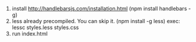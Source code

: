1. install http://handlebarsjs.com/installation.html (npm install handlebars -g)
2. less already precompiled. You can skip it. (npm install -g less) exec: lessc styles.less styles.css
3. run index.html
